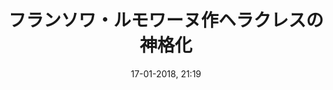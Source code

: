 ---
title: フランソワ・ルモワーヌ作ヘラクレスの神格化
titleone: '<ruby><rb lang="ja">ヘラクレスの神格化</rb><rt lang="fr">Apothéose&#160;d&#39;Hercule</rt></ruby>'
menu: ヘラクレス
created: 26-10-2017, 15:25
date: 17-01-2018, 21:19
modified: 20-01-2018, 22:12
itempage: Article
taxonomy:
   category: [docs, ja]
content:
    items:
       '@taxonomy':
         category: [hercule, ja]
    order:
        by: default
        dir: asc
    limit: 1
    pagination: true
metadata:
    robots: 'noindex, nofollow'
    description: '1736年9月26日にヴェルサイユ宮殿に行われたヘラクレスの間の《ヘラクレスの神格化》の除幕式を切っ掛けにメルクール・ド・フランス誌（Mercure de France）に記載された恐らく画家フランソワ・ルモワーヌ（François Lemoyne）によって書かれた文書を紹介。'
    keywords: "ヴェルサイユ宮殿, ヴェルサイユ, メルクール・ド・フランス, Mercure de France, ヘラクレスの神格化, ヘラクレスの間, Apothéose d'Hercule, Salon d'Hercule, フランソワ・ルモワーヌ, François Lemoyne"
    image: hercule_700x448.jpg
    image_width: 700
    image_height: 448
    image_title: フランソワ・ルモワーヌ作《ヘラクレスの神格化》の詳細、ヘラクレスの間、ヴェルサイユ宮殿
    image_legend: ユピテルはヘラクレスにヒュメーンに導かれている若さの神であるヘべーを紹介しています
    'twitter:card': summary
significantlinks: ["https://ja.wikipedia.org/wiki/ルイ15世 (フランス王)"]
specialty: ["フランス歴史", "神話", "宮廷文化", "ヴェルサイユ宮殿", "ヘラクレスの間", "ヘラクレスの神格化", "Apothéose d'Hercule", "フランソワ・ルモワーヌ", "François Lemoyne"]
shortcode-core:
   active: true
sitemap:
   changefreq: daily
   priority: 0.6
---